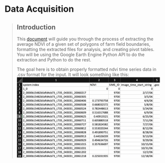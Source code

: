 # Data Acquisition
>
>
> ## Introduction
> This [document](https://docs.google.com/document/d/1TTolXOjy3UQUG_UKBN5ror2HNB1JjmtVScBrJW-CjHo/edit#heading=h.jpm77k4o3md1) will guide you through the process of extracting the average NDVI of a given set of polygons of farm field boundaries, formatting the extracted files for analysis, and creating pivot tables. You will be using the Google Earth Engine Python API to do the extraction and Python to do the rest.
>
> The goal here is to obtain properly formatted ndvi time series data in .csv format for the input. It will look something like this:
> ![](imgs/format.png)

